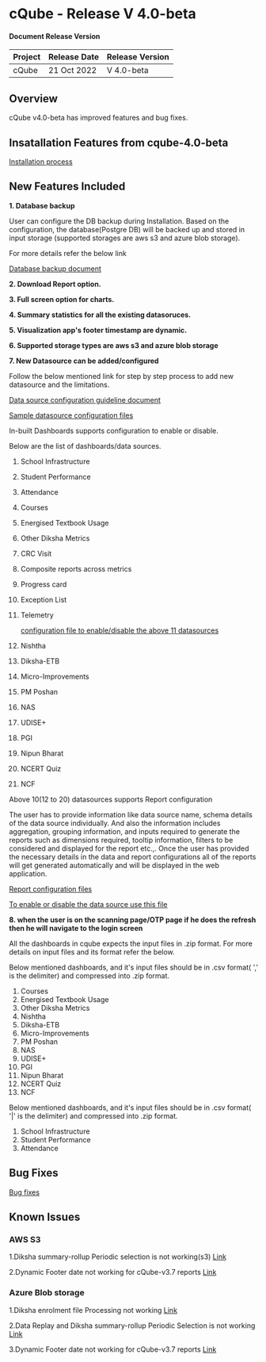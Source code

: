 # cQube - Release V 4.0-beta

#### Document Release Version

|Project    |Release Date    |Release Version|
|---------|----------------|------------------|
|cQube    | 21 Oct 2022 |V 4.0-beta    |

## Overview

cQube v4.0-beta  has improved features and bug fixes.

## Insatallation Features from cqube-4.0-beta

[Installation process](https://github.com/Sunbird-cQube/cQube_Edu/blob/cqube-v4.0-beta/README.md)

## New Features Included

**1. Database backup**

User can configure the DB backup during Installation.
Based on the configuration, the database(Postgre DB) will be backed up and stored in input storage (supported storages are aws s3 and azure blob storage).

For more details refer the below link

[Database backup document](https://drive.google.com/u/1/open?id=15sWXbn5efRZG8WnV9U89pCDwbj1jKlUK)

**2. Download Report option.**

**3. Full screen option for charts.**

**4. Summary statistics for all the existing datasoruces.**

**5. Visualization app's footer timestamp are dynamic.**

**6. Supported storage types are aws s3 and azure blob storage**

**7. New Datasource can be added/configured**

Follow the below mentioned link for step by step process to add new datasource and the limitations.

[Data source configuration guideline document](https://drive.google.com/u/1/open?id=1gSJSQCOLG0wsWeBDq8T2a8F3n_kCJORU8hsPuaaGG-c)

[Sample datasource configuration files](https://drive.google.com/u/1/open?id=1WkMA_xOUp3ywta_baEtjPqc7GCg24v7aZuHp07zgcGM)

In-built Dashboards supports configuration to enable or disable.

Below are the list of dashboards/data sources.

1. School Infrastructure
2. Student Performance
3. Attendance
4. Courses
5. Energised Textbook Usage
6. Other Diksha Metrics
7. CRC Visit
8. Composite reports across metrics
9. Progress card
10. Exception List
11. Telemetry

    [configuration file to enable/disable the above 11 datasources](https://github.com/Sunbird-cQube/cQube_Edu/blob/cqube-v4.0-beta/devops/datasource_config.yml)

12. Nishtha
13. Diksha-ETB
14. Micro-Improvements
15. PM Poshan
16. NAS
17. UDISE+
18. PGI
19. Nipun Bharat
20. NCERT Quiz
21. NCF

Above 10(12 to 20) datasources supports Report configuration

The user has to provide information like data source name, schema details of the data source individually. And also the information includes aggregation, grouping information, and inputs required to generate the reports such as dimensions required, tooltip information, filters to be considered and displayed for the report etc.,. Once the user has provided the necessary details in the data and report configurations all of the reports will get generated automatically and will be displayed in the web application.

[Report configuration files](https://github.com/Sunbird-cQube/cQube_Edu/tree/cqube-v4.0-beta/apis/node-api/core/config/state)

[To enable or disable the data source use this file](https://drive.google.com/u/1/open?id=1fAq9I5ro4RC7IEoocaSwCKd3ArPA1gwp5-hAhuyMQQ0)

**8. when the user is on the scanning page/OTP page if he does the refresh then he will navigate to the login screen**

All the dashboards in cqube expects the input files in .zip format. For more details on input files and its format refer the below.

Below mentioned dashboards, and it's input files should be in .csv format( ',' is the delimiter) and compressed into .zip format.

1. Courses
2. Energised Textbook Usage
3. Other Diksha Metrics
4. Nishtha
5. Diksha-ETB
6. Micro-Improvements
7. PM Poshan
8. NAS
9. UDISE+
10. PGI
11. Nipun Bharat
12. NCERT Quiz
13. NCF

Below mentioned dashboards, and it's input files should be in .csv format( '|' is the delimiter) and compressed into .zip format.

1. School Infrastructure
2. Student Performance
3. Attendance

## **Bug Fixes**

[Bug fixes](https://github.com/orgs/Sunbird-cQube/projects/5/views/3?filterQuery=label%3A%22From-v4.0-Alpha%22+status%3A%22QA+Complete+%F0%9F%91%8C%F0%9F%8F%BD%22)

## **Known Issues**

### **AWS S3**

1.Diksha summary-rollup Periodic selection is not working(s3)
[Link](https://github.com/Sunbird-cQube/community/issues/642)

2.Dynamic Footer date not working for cQube-v3.7 reports [Link](https://github.com/Sunbird-cQube/community/issues/478)

### **Azure Blob storage**

1.Diksha enrolment file  Processing not working [Link](https://github.com/Sunbird-cQube/community/issues/656)

2.Data Replay and Diksha summary-rollup Periodic Selection is not working [Link](https://github.com/Sunbird-cQube/community/issues/632)

3.Dynamic Footer date not working for cQube-v3.7 reports [Link](https://github.com/Sunbird-cQube/community/issues/478)
